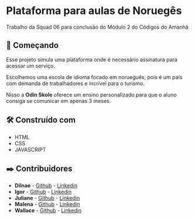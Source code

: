 # Plataforma para aulas de Noruegês

Trabalho da Squad 06 para conclusão do Módulo 2 do Códigos do Amanhã

## 🚀 Começando

Esse projeto simula uma plataforma onde é necessário assinatura para acessar um serviço.

Escolhemos uma escola de idioma focado em norueguês, pois é um país com demanda de trabalhadores e incrível para o turismo.

Nisso a **Odin Skole** oferece um ensino personalizado para que o aluno consiga se comunicar em apenas 3 meses.

## 🛠️ Construído com

* HTML
* CSS
* JAVASCRIPT

## ✒️ Contribuidores

* **Dilnae** - [Github](https://github.com/DilnaeSantos) - [Linkedin](https://www.linkedin.com/in/dilnae-rennan/)
* **Igor** - [Github](https://github.com/IgorSPinto) - [Linkedin](https://www.linkedin.com/in/igor-de-souza-pinto-8407a0207/)
* **Juliane** - [Github](https://github.com/julianebueno) - [Linkedin](https://www.linkedin.com/in/julianebueno1/)
* **Malena** - [Github](https://github.com/tsarinatsarina) - [Linkedin](https://www.linkedin.com/in/malena-stefano-luna-697350202/)
* **Wallace** - [Github](https://github.com/Wallace-Lentes) - [Linkedin](https://www.linkedin.com/in/wallace-lentes-616a84209/)
